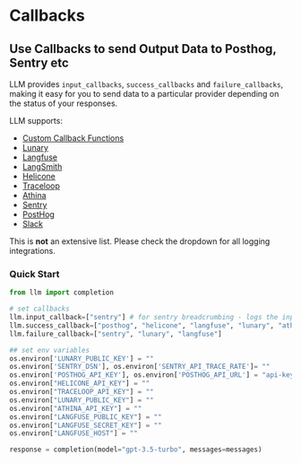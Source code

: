 # Callbacks

## Use Callbacks to send Output Data to Posthog, Sentry etc

LLM provides `input_callbacks`, `success_callbacks` and `failure_callbacks`, making it easy for you to send data to a particular provider depending on the status of your responses.

LLM supports:

- [Custom Callback Functions](https://docs.llm.ai/docs/observability/custom_callback)
- [Lunary](https://lunary.ai/docs)
- [Langfuse](https://langfuse.com/docs)
- [LangSmith](https://www.langchain.com/langsmith)
- [Helicone](https://docs.helicone.ai/introduction)
- [Traceloop](https://traceloop.com/docs)
- [Athina](https://docs.athina.ai/)
- [Sentry](https://docs.sentry.io/platforms/python/)
- [PostHog](https://posthog.com/docs/libraries/python)
- [Slack](https://slack.dev/bolt-python/concepts)

This is **not** an extensive list. Please check the dropdown for all logging integrations.

### Quick Start

```python
from llm import completion

# set callbacks
llm.input_callback=["sentry"] # for sentry breadcrumbing - logs the input being sent to the api
llm.success_callback=["posthog", "helicone", "langfuse", "lunary", "athina"]
llm.failure_callback=["sentry", "lunary", "langfuse"]

## set env variables
os.environ['LUNARY_PUBLIC_KEY'] = ""
os.environ['SENTRY_DSN'], os.environ['SENTRY_API_TRACE_RATE']= ""
os.environ['POSTHOG_API_KEY'], os.environ['POSTHOG_API_URL'] = "api-key", "api-url"
os.environ["HELICONE_API_KEY"] = ""
os.environ["TRACELOOP_API_KEY"] = ""
os.environ["LUNARY_PUBLIC_KEY"] = ""
os.environ["ATHINA_API_KEY"] = ""
os.environ["LANGFUSE_PUBLIC_KEY"] = ""
os.environ["LANGFUSE_SECRET_KEY"] = ""
os.environ["LANGFUSE_HOST"] = ""

response = completion(model="gpt-3.5-turbo", messages=messages)
```
